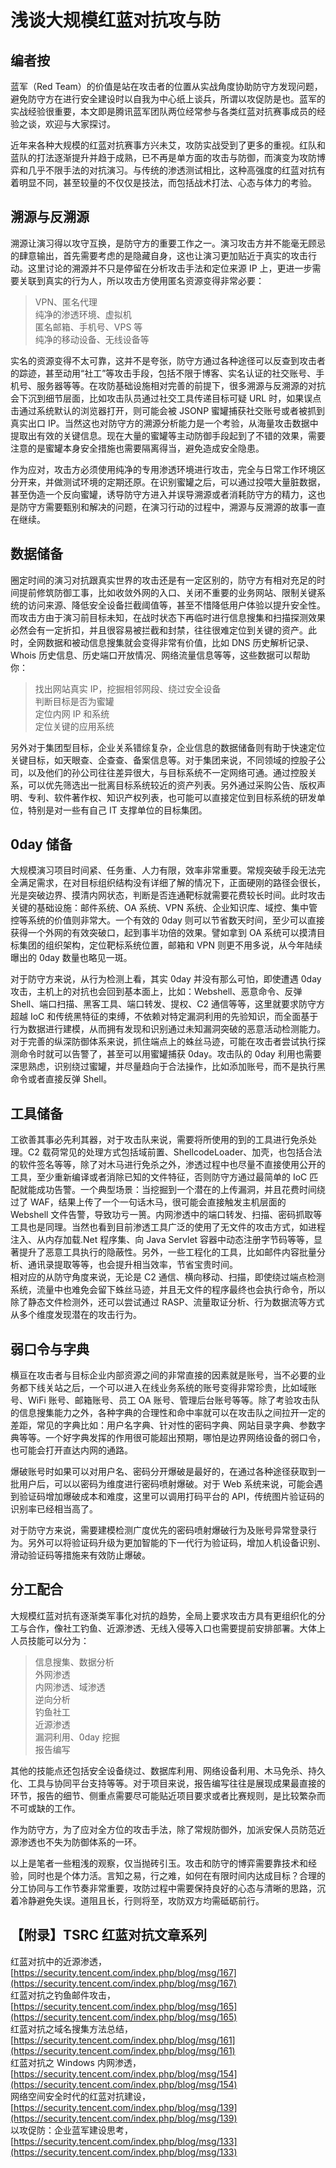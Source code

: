 
# 浅谈大规模红蓝对抗攻与防

## 编者按

蓝军（Red Team）的价值是站在攻击者的位置从实战角度协助防守方发现问题，避免防守方在进行安全建设时以自我为中心纸上谈兵，所谓以攻促防是也。蓝军的实战经验很重要，本文即是腾讯蓝军团队两位经常参与各类红蓝对抗赛事成员的经验之谈，欢迎与大家探讨。

近年来各种大规模的红蓝对抗赛事方兴未艾，攻防实战受到了更多的重视。红队和蓝队的打法逐渐提升并趋于成熟，已不再是单方面的攻击与防御，而演变为攻防博弈和几乎不限手法的对抗演习。与传统的渗透测试相比，这种高强度的红蓝对抗有着明显不同，甚至较量的不仅仅是技法，而包括战术打法、心态与体力的考验。

## 溯源与反溯源

溯源让演习得以攻守互换，是防守方的重要工作之一。演习攻击方并不能毫无顾忌的肆意输出，首先需要考虑的是隐藏自身，这也让演习更加贴近于真实的攻击行动。这里讨论的溯源并不只是停留在分析攻击手法和定位来源 IP 上，更进一步需要关联到真实的行为人，所以攻击方使用匿名资源变得非常必要：

> VPN、匿名代理  
> 纯净的渗透环境、虚拟机  
> 匿名邮箱、手机号、VPS 等  
> 纯净的移动设备、无线设备等

实名的资源变得不太可靠，这并不是夸张，防守方通过各种途径可以反查到攻击者的踪迹，甚至动用“社工”等攻击手段，包括不限于博客、实名认证的社交账号、手机号、服务器等等。在攻防基础设施相对完善的前提下，很多溯源与反溯源的对抗会下沉到细节层面，比如攻击队员通过社交工具传递目标可疑 URL 时，如果误点击通过系统默认的浏览器打开，则可能会被 JSONP 蜜罐捕获社交账号或者被抓到真实出口 IP。当然这也对防守方的溯源分析能力是一个考验，从海量攻击数据中提取出有效的关键信息。现在大量的蜜罐等主动防御手段起到了不错的效果，需要注意的是蜜罐本身安全措施也需要隔离得当，避免造成安全隐患。

作为应对，攻击方必须使用纯净的专用渗透环境进行攻击，完全与日常工作环境区分开来，并做测试环境的定期还原。在识别蜜罐之后，可以通过投喂大量脏数据，甚至伪造一个反向蜜罐，诱导防守方进入并误导溯源或者消耗防守方的精力，这也是防守方需要甄别和解决的问题，在演习行动的过程中，溯源与反溯源的故事一直在继续。

## 数据储备

圈定时间的演习对抗跟真实世界的攻击还是有一定区别的，防守方有相对充足的时间提前修筑防御工事，比如收敛外网的入口、关闭不重要的业务网站、限制关键系统的访问来源、降低安全设备拦截阈值等，甚至不惜降低用户体验以提升安全性。而攻击方由于演习前目标未知，在战时状态下再临时进行信息搜集和扫描探测效果必然会有一定折扣，并且很容易被拦截和封禁，往往很难定位到关键的资产。此时，全网数据和被动信息搜集就会变得非常有价值，比如 DNS 历史解析记录、Whois 历史信息、历史端口开放情况、网络流量信息等等，这些数据可以帮助你：

> 找出网站真实 IP，挖掘相邻网段、绕过安全设备  
> 判断目标是否为蜜罐  
> 定位内网 IP 和系统  
> 定位关键的应用系统

另外对于集团型目标，企业关系错综复杂，企业信息的数据储备则有助于快速定位关键目标，如天眼查、企查查、备案信息等。对于集团来说，不同领域的控股子公司，以及他们的孙公司往往差异很大，与目标系统不一定网络可通。通过控股关系，可以优先筛选出一批离目标系统较近的资产列表。另外通过采购公告、版权声明、专利、软件著作权、知识产权列表，也可能可以直接定位到目标系统的研发单位，特别是对一些有自己 IT 支撑单位的目标集团。

## 0day 储备

大规模演习项目时间紧、任务重、人力有限，效率非常重要。常规突破手段无法完全满足需求，在对目标组织结构没有详细了解的情况下，正面硬刚的路径会很长，光是突破边界、摸清内网状态，判断是否连通靶标就需要花费较长时间。此时攻击关键的基础设施：邮件系统、OA 系统、VPN 系统、企业知识库、域控、集中管控等系统的价值则非常大。一个有效的 0day 则可以节省数天时间，至少可以直接获得一个外网的有效突破口，起到事半功倍的效果。譬如拿到 OA 系统可以摸清目标集团的组织架构，定位靶标系统位置，邮箱和 VPN 则更不用多说，从今年陆续曝出的 0day 数量也略见一斑。

对于防守方来说，从行为检测上看，其实 0day 并没有那么可怕，即使遭遇 0day 攻击，主机上的对抗也会回到基本面上，比如：Webshell、恶意命令、反弹 Shell、端口扫描、黑客工具、端口转发、提权、C2 通信等等，这里就要求防守方超越 IoC 和传统黑特征的束缚，不依赖对特定漏洞利用的先验知识，而全面基于行为数据进行建模，从而拥有发现和识别通过未知漏洞突破的恶意活动检测能力。对于完善的纵深防御体系来说，抓住端点上的蛛丝马迹，可能在攻击者尝试执行探测命令时就可以告警了，甚至可以用蜜罐捕获 0day。攻击队的 0day 利用也需要深思熟虑，识别绕过蜜罐，并尽量趋向于合法操作，比如添加账号，而不是执行黑命令或者直接反弹 Shell。

## 工具储备

工欲善其事必先利其器，对于攻击队来说，需要将所使用的到的工具进行免杀处理。C2 载荷常见的处理方式包括域前置、ShellcodeLoader、加壳，也包括合法的软件签名等等，除了对木马进行免杀之外，渗透过程中也尽量不直接使用公开的工具，至少重新编译或者消除已知的文件特征，否则防守方通过最简单的 IoC 匹配就能成功告警。一个典型场景：当挖掘到一个潜在的上传漏洞，并且花费时间绕过了 WAF，结果上传了一个一句话木马，很可能会直接触发主机层面的 Webshell 文件告警，导致功亏一篑。内网渗透中的端口转发、扫描、密码抓取等工具也是同理。当然也看到目前渗透工具广泛的使用了无文件的攻击方式，如进程注入、从内存加载.Net 程序集、向 Java Servlet 容器中动态注册字节码等等，显著提升了恶意工具执行的隐蔽性。另外，一些工程化的工具，比如邮件内容批量分析、通讯录提取等等，也会提升相当效率，节省宝贵时间。  
相对应的从防守角度来说，无论是 C2 通信、横向移动、扫描，即使绕过端点检测系统，流量中也难免会留下蛛丝马迹，并且无文件的程序最终也会执行命令，所以除了静态文件检测外，还可以尝试通过 RASP、流量取证分析、行为数据流等方式从多个维度发现潜在的攻击行为。

## 弱口令与字典

横亘在攻击者与目标企业内部资源之间的非常直接的因素就是账号，当不必要的业务都下线关站之后，一个可以进入在线业务系统的账号变得非常珍贵，比如域账号、WiFi 账号、邮箱账号、员工 OA 账号、管理后台账号等等。除了考验攻击队的信息搜集能力之外，各种字典的合理性和命中率就可以在攻击队之间拉开一定的差距，常见的字典比如：用户名字典、针对性的密码字典、网站目录字典、参数字典等等。一个好字典发挥的作用很可能超出预期，哪怕是边界网络设备的弱口令，也可能会打开直达内网的通路。

爆破账号时如果可以对用户名、密码分开爆破是最好的，在通过各种途径获取到一批用户后，可以以密码为维度进行密码喷射爆破。对于 Web 系统来说，可能会遇到验证码增加爆破成本和难度，这里可以调用打码平台的 API，传统图片验证码的识别率已经相当高了。

对于防守方来说，需要建模检测广度优先的密码喷射爆破行为及账号异常登录行为。另外可以将验证码升级为更加智能的下一代行为验证码，增加人机设备识别、滑动验证码等措施来有效防止爆破。

## 分工配合

大规模红蓝对抗有逐渐类军事化对抗的趋势，全局上要求攻击方具有更组织化的分工与合作，像社工钓鱼、近源渗透、无线入侵等入口也需要提前安排部署。大体上人员技能可以分为：

> 信息搜集、数据分析  
> 外网渗透  
> 内网渗透、域渗透  
> 逆向分析  
> 钓鱼社工  
> 近源渗透  
> 漏洞利用、0day 挖掘  
> 报告编写

其他的技能点还包括安全设备绕过、数据库利用、网络设备利用、木马免杀、持久化、工具与协同平台支持等等。对于项目来说，报告编写往往是展现成果最直接的环节，报告的细节、侧重点需要尽可能贴近项目要求或者比赛规则，是比较繁杂而不可或缺的工作。

作为防守方，为了应对全方位的攻击手法，除了常规防御外，加派安保人员防范近源渗透也不失为防御体系的一环。

以上是笔者一些粗浅的观察，仅当抛砖引玉。攻击和防守的博弈需要靠技术和经验，同时也是个体力活。言知之易，行之难，如何在有限时间内达成目标？合理的分工协同与工作节奏非常重要，攻防过程中需要保持良好的心态与清晰的思路，沉着冷静避免失误。道阻且长，行则将至，攻防双方均需砥砺前行。

## 【附录】TSRC 红蓝对抗文章系列

红蓝对抗中的近源渗透，[https://security.tencent.com/index.php/blog/msg/167](https://security.tencent.com/index.php/blog/msg/167)  
红蓝对抗之钓鱼邮件攻击，[https://security.tencent.com/index.php/blog/msg/165](https://security.tencent.com/index.php/blog/msg/165)  
红蓝对抗之域名搜集方法总结，[https://security.tencent.com/index.php/blog/msg/161](https://security.tencent.com/index.php/blog/msg/161)  
红蓝对抗之 Windows 内网渗透，[https://security.tencent.com/index.php/blog/msg/154](https://security.tencent.com/index.php/blog/msg/154)  
网络空间安全时代的红蓝对抗建设，[https://security.tencent.com/index.php/blog/msg/139](https://security.tencent.com/index.php/blog/msg/139)  
以攻促防：企业蓝军建设思考，[https://security.tencent.com/index.php/blog/msg/133](https://security.tencent.com/index.php/blog/msg/133)
